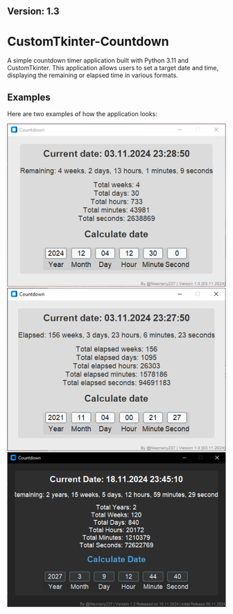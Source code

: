 ## Version: 1.3

# CustomTkinter-Countdown

A simple countdown timer application built with Python 3.11 and CustomTkinter. This application allows users to set a target date and time, displaying the remaining or elapsed time in various formats.

## Examples

Here are two examples of how the application looks:

![Example 1](examples/1.png)
![Example 2](examples/2.png)
![Example 3](examples/3.png)
